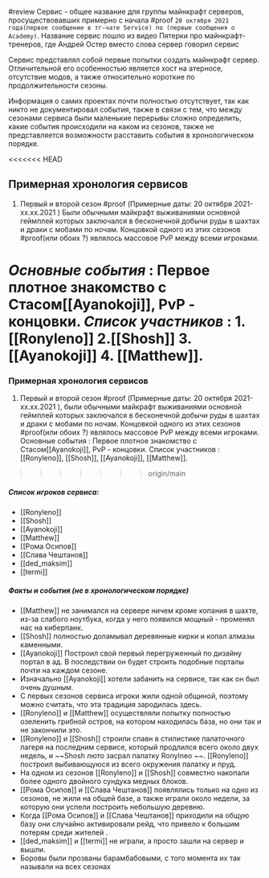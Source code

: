 #review
Сервис - общее название для группы майнкрафт серверов, просуществовавших примерно с начала #proof  `20 октября 2021 года(первое сообщение в тг-чате Service) по (первые сообщения о Academy)`. Название сервис пошло из видео Пятерки про майнкрафт-тренеров, где Андрей Остер вместо слова сервер говорил сервис

Сервис представлял собой первые попытки создать майнкрафт сервер. Отличительной его особенностью является хост на атерносе, отсутствие модов, а также относительно короткие по продолжительности сезоны.

Информация о самих проектах почти полностью отсутствует, так как никто не документировал события, также в связи с тем, что между сезонами сервиса были маленькие перерывы сложно определить, какие события происходили на каком из сезонов, также не представляется возможности расставить события в хронологическом порядке.

<<<<<<< HEAD
## Примерная хронология сервисов 
1. Первый и второй сезон 
 #proof (Примерные даты: 20 октября 2021- xx.xx.2021 ) 
Были обычными майкрафт выживаниями основной геймплей которых заключался в бесконечной добычи руды в шахтах и драки с мобами по ночам. Концовкой одного из этих сезонов #proof(или обоих ?) являлось массовое PvP между всеми игроками. 

***Основные события*** : Первое плотное знакомство с Стасом[[Ayanokoji]], PvP - концовки. 
***Список участников*** : 
	1.[[Ronyleno]]
	2.[[Shosh]]
	3.[[Ayanokoji]]
	4. [[Matthew]].
=======
### Примерная хронология сервисов 
1. Первый и второй сезон #proof (Примерные даты: 20 октября 2021- xx.xx.2021 ), были обычными майкрафт выживаниями основной геймплей которых заключался в бесконечной добычи руды в шахтах и драки с мобами по ночам. Концовкой одного из этих сезонов #proof(или обоих ?) являлось массовое PvP между всеми игроками. Основные события : Первое плотное знакомство с Стасом[[Ayanokoji]], PvP - концовки. Список участников :  [[Ronyleno]], [[Shosh]], [[Ayanokoji]], [[Matthew]].
>>>>>>> origin/main


##### Список игроков сервиса:
* [[Ronyleno]]
* [[Shosh]]
* [[Ayanokoji]]
* [[Matthew]]
* [[Рома Осипов]]
* [[Слава Чештанов]]
* [[ded_maksim]]
* [[termi]]

##### Факты и события (не в хронологическом порядке)
* [[Matthew]] не занимался на сервере ничем кроме копания в шахте, из-за слабого ноутбука, когда у него появился мощный - променял нас на киберпанк.
* [[Shosh]] полностью доламывал деревянные кирки и копал алмазы каменными.
* [[Ayanokoji]] Построил свой первый перегруженный по дизайну портал в ад. В последствии он будет строить подобные порталы почти на каждом сезоне.
* Изначально [[Ayanokoji]] хотели забанить на сервисе, так как он был очень душным. 
* С первых сезонов сервиса игроки жили одной общиной, поэтому можно считать, что эта традиция зародилась здесь.
* [[Ronyleno]] и [[Matthew]] осуществляли попытку полностью озеленить грибной остров, на котором находилась база, но они так и не закончили это.
* [[Ronyleno]] и [[Shosh]] строили спавн в стилистике палаточного лагеря на последним сервисе, который продлился всего около двух недель, и ~~Shosh люто засрал палатку Ronylneo ~~. [[Ronyleno]] построил выбивающуюся из всего окружения палатку и пруд. 
* На одном из сезонов [[Ronyleno]] и [[Shosh]] совместно накопали более одного двойного сундука медных блоков.
* [[Рома Осипов]] и [[Слава Чештанов]] появлялись только на одно из сезонов, не жили на общей базе, а также играли около недели, за которую они успели построить небольшую деревню.
* Когда [[Рома Осипов]] и [[Слава Чештанов]] приходили на общую базу они случайно активировали рейд, что привело к большим потерям среди жителей .
* [[ded_maksim]] и [[termi]] не играли, а просто зашли на сервер и вышли.
* Боровы были прозваны барамбабовыми, с того момента их так называли на всех сезонах